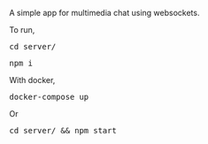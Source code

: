 A simple app for multimedia chat using websockets.

To run,
<pre>cd server/</pre>
<pre>npm i</pre>

With docker,
<pre>docker-compose up</pre>
Or
<pre>cd server/ && npm start</pre>